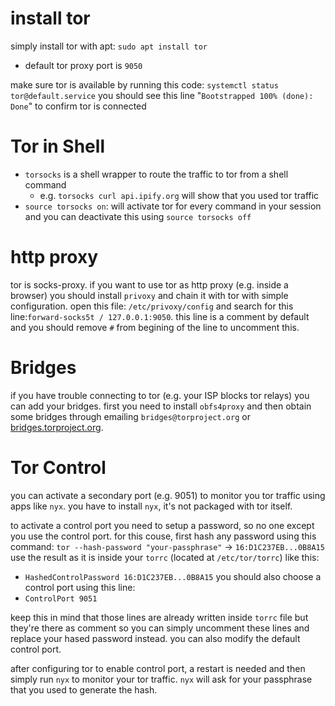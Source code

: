 # install tor
simply install tor with apt:
`sudo apt install tor`

- default tor proxy port is `9050`

make sure tor is available by running this code:
`systemctl status tor@default.service`
you should see this line "`Bootstrapped 100% (done): Done`" to confirm tor is connected

# Tor in Shell
- `torsocks` is a shell wrapper to route the traffic to tor from a shell command
	- e.g. `torsocks curl api.ipify.org` will show that you used tor traffic
- `source torsocks on`: will activate tor for every command in your session and you can deactivate this using `source torsocks off` 

# http proxy
tor is socks-proxy. if you want to use tor as http proxy (e.g. inside a browser) you should install `privoxy` and chain it with tor with simple configuration. open this file: `/etc/privoxy/config` and search for this line:`forward-socks5t / 127.0.0.1:9050`. this line is a comment by default and you should remove `#` from begining of the line to uncomment this.

# Bridges
if you have trouble connecting to tor (e.g. your ISP blocks tor relays) you can add your bridges. first you need to install `obfs4proxy` and then obtain some bridges through emailing `bridges@torproject.org` or [bridges.torproject.org](https://bridges.torproject.org/).

# Tor Control
you can activate a secondary port (e.g. 9051) to monitor you tor traffic using apps like `nyx`. you have to install `nyx`, it's not packaged with tor itself.

to activate a control port you need to setup a password, so no one except you use the control port. for this couse, first hash any password using this command:
`tor --hash-password "your-passphrase"` -> `16:D1C237EB...0B8A15` 
use the result as it is inside your `torrc` (located at `/etc/tor/torrc`) like this:
- `HashedControlPassword 16:D1C237EB...0B8A15` 
you should also choose a control port using this line:
- `ControlPort 9051`

keep this in mind that those lines are already written inside `torrc` file but they're there as comment so you can simply uncomment these lines and replace your hased password instead. you can also modify the default control port.

after configuring tor to enable control port, a restart is needed and then simply run `nyx` to monitor your tor traffic. `nyx` will ask for your passphrase that you used to generate the hash.